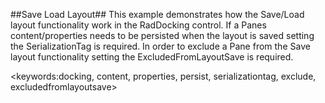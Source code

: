 ##Save Load Layout##
This example demonstrates how the Save/Load layout functionality work in the RadDocking control. 
If a Panes content/properties needs to be persisted when the layout is saved setting the 
SerializationTag is required. In order to exclude a Pane from the Save layout functionality 
setting the ExcludedFromLayoutSave is required.

<keywords:docking, content, properties, persist, serializationtag, exclude, excludedfromlayoutsave>